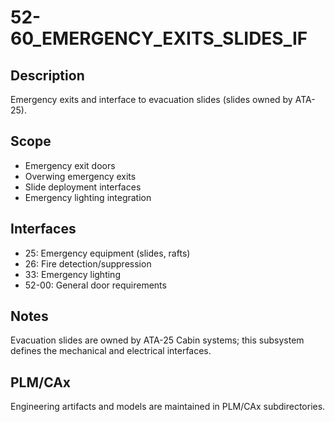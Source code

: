 # 52-60_EMERGENCY_EXITS_SLIDES_IF

## Description
Emergency exits and interface to evacuation slides (slides owned by ATA-25).

## Scope
- Emergency exit doors
- Overwing emergency exits
- Slide deployment interfaces
- Emergency lighting integration

## Interfaces
- 25: Emergency equipment (slides, rafts)
- 26: Fire detection/suppression
- 33: Emergency lighting
- 52-00: General door requirements

## Notes
Evacuation slides are owned by ATA-25 Cabin systems; this subsystem defines the mechanical and electrical interfaces.

## PLM/CAx
Engineering artifacts and models are maintained in PLM/CAx subdirectories.
